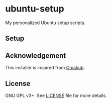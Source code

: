 # ubuntu-setup
My personalized Ubuntu setup scripts.

## Setup


## Acknowledgement
This installer is inspired from [Omakub](https://github.com/basecamp/omakub).

## License
GNU GPL v3+. See [LICENSE](https://github.com/aliaksma/ubuntu-setup?tab=GPL-3.0-1-ov-file) file for more details.

